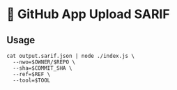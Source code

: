 # :rocket: GitHub App Upload SARIF
## Usage

```shell
cat output.sarif.json | node ./index.js \
  --nwo=$OWNER/$REPO \
  --sha=$COMMIT_SHA \
  --ref=$REF \
  --tool=$TOOL
```
